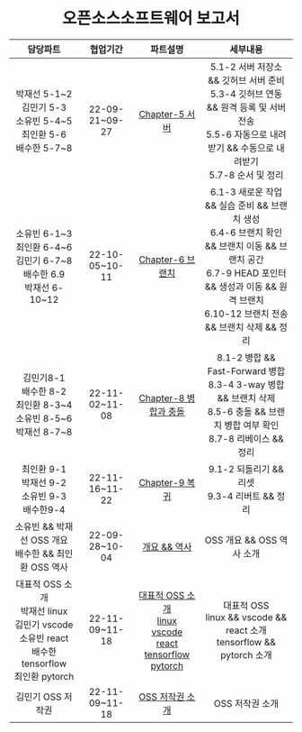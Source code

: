 <div align = "center">

# 오픈소스소프트웨어 보고서

</div>

|담당파트|협업기간|파트설명|세부내용|
|:-----:|:-----:|:---:|:---:|
|박재선 5-1&#126;2<br>김민기 5-3<br>소유빈 5-4&#126;5<br>최인환 5-6<br>배수한 5-7&#126;8|22-09-21~09-27|<a href="https://github.com/OSS3TEAM/DMU_OSS/blob/main/OSS3TEAM_5w_Chapter-5/README.md">Chapter-5 서버|5.1-2 서버 저장소 && 깃허브 서버 준비<br>5.3-4 깃허브 연동 && 원격 등록 및 서버 전송<br>5.5-6 자동으로 내려받기 && 수동으로 내려받기<br> 5.7-8 순서 및 정리|
|소유빈 6-1&#126;3<br>최인환 6-4&#126;6<br>김민기 6-7&#126;8<br>배수한 6.9<br>박재선 6-10&#126;12|22-10-05~10-11|<a href="https://github.com/OSS3TEAM/DMU_OSS/blob/main/OSS3TEAM_6w_Chapter-6/README.md">Chapter-6 브랜치|6.1-3 새로운 작업 && 실습 준비 && 브랜치 생성<br>6.4-6 브랜치 확인 && 브랜치 이동 && 브랜치 공간<br> 6.7-9 HEAD 포인터 && 생성과 이동 && 원격 브랜치<br> 6.10-12 브랜치 전송 && 브랜치 삭제 && 정리|
|김민기8-1<br>배수한 8-2<br>최인환 8-3&#126;4<br>소유빈 8-5&#126;6<br>박재선 8-7&#126;8|22-11-02~11-08|<a href="https://github.com/OSS3TEAM/DMU_OSS/blob/main/OSS3TEAM_10w_Chapter-8/README.md">Chapter-8 병합과 충돌|8.1-2 병합 && Fast-Forward 병합<br> 8.3-4 3-way 병합 && 브랜치 삭제<br> 8.5-6 충돌 && 브랜치 병합 여부 확인<br> 8.7-8 리베이스 && 정리|
|최인환 9-1<br>박재선 9-2<br>소유빈 9-3<br>배수한9-4|22-11-16~11-22|<a href="https://github.com/OSS3TEAM/DMU_OSS/blob/main/OSS3TEAM_11w_Chapter-9/README.md">Chapter-9 복귀|9.1-2 되돌리기 && 리셋<br> 9.3-4 리버트 && 정리|
|소유빈 && 박재선 OSS 개요<br>배수한 && 최인환 OSS 역사|22-09-28~10-04|<a href="https://github.com/OSS3TEAM/DMU_OSS/blob/main/OSS3TEAM_5w_HistoryOverview/OSS3TEAM_5w_HistoryOverview.md">개요 && 역사|OSS 개요 && OSS 역사 소개|
|대표적 OSS 소개<br>박재선 linux<br>김민기 vscode<br>소유빈 react<br> 배수한 tensorflow<br>최인환 pytorch|22-11-09~11-18|<a href="https://github.com/OSS3TEAM/DMU_OSS/tree/main/OSS3TEAM_OSS_TOOL">대표적 OSS 소개<br><a href="https://github.com/OSS3TEAM/DMU_OSS/blob/main/OSS3TEAM_OSS_TOOL/linux.md">linux<br><a href="https://github.com/OSS3TEAM/DMU_OSS/blob/main/OSS3TEAM_OSS_TOOL/Vscode.md">vscode<br><a href="https://github.com/OSS3TEAM/DMU_OSS/blob/main/OSS3TEAM_OSS_TOOL/React.md">react<br><a href="https://github.com/OSS3TEAM/DMU_OSS/blob/main/OSS3TEAM_OSS_TOOL/tensorflow.md">tensorflow<br><a href="https://github.com/OSS3TEAM/DMU_OSS/blob/main/OSS3TEAM_OSS_TOOL/Pytorch.md">pytorch|대표적 OSS<br>linux && vscode && react 소개<br> tensorflow && pytorch 소개|
|김민기 OSS 저작권|22-11-09~11-18|<a href="https://github.com/OSS3TEAM/DMU_OSS/blob/main/OSS3TEAM_OSS_TOOL/Pytorch.md">OSS 저작권 소개|OSS 저작권 소개|
 
<!--
#### [Chapter-5 서버](https://github.com/OSS3TEAM/DMU_OSS/blob/f6553f316fbb316e2c7720d31ad7f6be5ebda673/OSS3TEAM_5w_Chapter-5/README.md)
#### [Chapter-6 브랜치](https://github.com/OSS3TEAM/DMU_OSS/blob/f6553f316fbb316e2c7720d31ad7f6be5ebda673/OSS3TEAM_6w_Chapter-6/README.md)
#### [Chapter-8 병합과 충돌](https://github.com/OSS3TEAM/DMU_OSS/blob/f6553f316fbb316e2c7720d31ad7f6be5ebda673/OSS3TEAM_10w_Chapter-8/README.md)
#### [Chapter-9 복귀](https://github.com/OSS3TEAM/DMU_OSS/blob/f6553f316fbb316e2c7720d31ad7f6be5ebda673/OSS3TEAM_11w_Chapter-9/README.md)
#### [OSS 역사와 개요](https://github.com/OSS3TEAM/DMU_OSS/blob/f6553f316fbb316e2c7720d31ad7f6be5ebda673/OSS3TEAM_5w_HistoryOverview/OSS3TEAM_5w_HistoryOverview.md)
#### [OSS 저작권]()
#### [대표적 OSS]()
--!>
